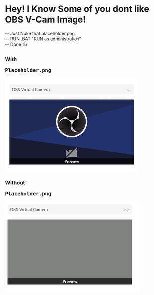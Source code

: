 # Hey! I Know Some of you dont like OBS V-Cam Image!
-- Just Nuke that placeholder.png <br>
-- RUN .BAT "RUN as administration" <br>
-- Done 👍
### With <pre>Placeholder.png</pre>
<img src="https://raw.githubusercontent.com/prateekmaru/nukeOBSvirtualCamPlaceholderForEachUpdate/main/placeholderImage/with_placeholder.png" /> <br>
### Without <pre>Placeholder.png</pre>
<img src="https://raw.githubusercontent.com/prateekmaru/nukeOBSvirtualCamPlaceholderForEachUpdate/main/placeholderImage/without_placeholder.png" />
